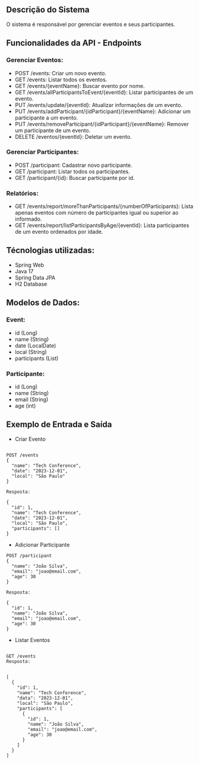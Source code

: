## Descrição do Sistema
O sistema é responsável por gerenciar eventos e seus participantes.

## Funcionalidades da API - Endpoints
### Gerenciar Eventos:

- POST /events: Criar um novo evento.
- GET /events: Listar todos os eventos.
- GET /events/{eventName}: Buscar evento por nome.
- GET /events/allParticipantsToEvent/{eventId}: Listar participantes de um evento.
- PUT /events/update/{eventId}: Atualizar informações de um evento.
- PUT /events/addParticipant/{idParticipant}/{eventName}: Adicionar um participante a um evento.
- PUT /events/removeParticipant/{idParticipant}/{eventName}: Remover um participante de um evento.
- DELETE /eventos/{eventId}: Deletar um evento.

### Gerenciar Participantes:

- POST /participant: Cadastrar novo participante.
- GET /participant: Listar todos os participantes.
- GET /participant/{id}: Buscar participante por id.

### Relatórios:

- GET /events/report/moreThanParticipants/{numberOfParticipants}: Lista apenas eventos com número de participantes igual ou superior ao informado.
- GET /events/report/listParticipantsByAge/{eventId}: Lista participantes de um evento ordenados por idade.

## Técnologias utilizadas:
- Spring Web
- Java 17
- Spring Data JPA
- H2 Database

## Modelos de Dados:

### Event:
- id (Long)
- name (String)
- date (LocalDate)
- local (String)
- participants (List<Participante>)

### Participante:
- id (Long)
- name (String)
- email (String)
- age (int)

## Exemplo de Entrada e Saída
- Criar Evento

```

POST /events
{
  "name": "Tech Conference",
  "date": "2023-12-01",
  "local": "São Paulo"
}

Resposta:

{
  "id": 1,
  "name": "Tech Conference",
  "date": "2023-12-01",
  "local": "São Paulo",
  "participants": []
}
```

- Adicionar Participante
```
POST /participant
{
  "name": "João Silva",
  "email": "joao@email.com",
  "age": 30
}

Resposta:

{
  "id": 1,
  "name": "João Silva",
  "email": "joao@email.com",
  "age": 30
}
```

- Listar Eventos
```

GET /events
Resposta:


[
  {
    "id": 1,
    "name": "Tech Conference",
    "data": "2023-12-01",
    "local": "São Paulo",
    "participants": [
      {
        "id": 1,
        "name": "João Silva",
        "email": "joao@email.com",
        "age": 30
      }
    ]
  }
]
```
